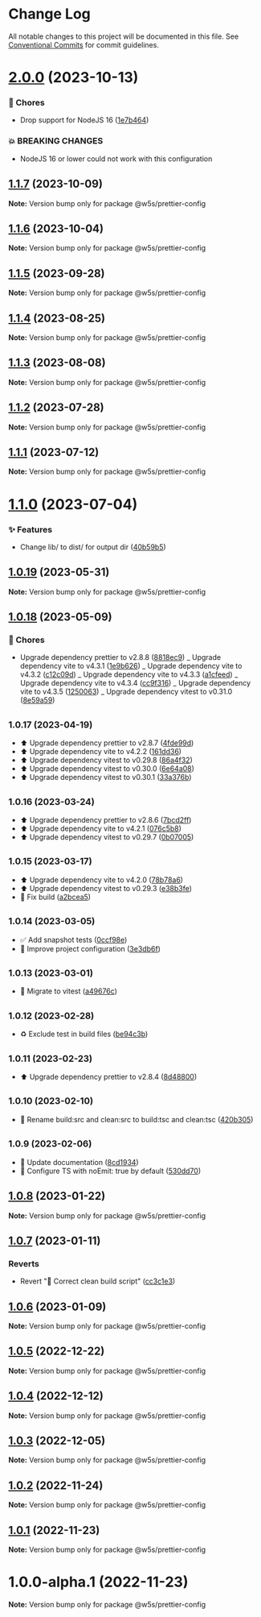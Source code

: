 # Change Log

All notable changes to this project will be documented in this file.
See [Conventional Commits](https://conventionalcommits.org) for commit guidelines.

# [2.0.0](https://github.com/w5s/project-config/compare/@w5s/prettier-config@1.1.7...@w5s/prettier-config@2.0.0) (2023-10-13)

### 🎫 Chores

- Drop support for NodeJS 16 ([1e7b464](https://github.com/w5s/project-config/commit/1e7b464))

### 💥 BREAKING CHANGES

- NodeJS 16 or lower could not work with this configuration

## [1.1.7](https://github.com/w5s/project-config/compare/@w5s/prettier-config@1.1.6...@w5s/prettier-config@1.1.7) (2023-10-09)

**Note:** Version bump only for package @w5s/prettier-config

## [1.1.6](https://github.com/w5s/project-config/compare/@w5s/prettier-config@1.1.5...@w5s/prettier-config@1.1.6) (2023-10-04)

**Note:** Version bump only for package @w5s/prettier-config

## [1.1.5](https://github.com/w5s/project-config/compare/@w5s/prettier-config@1.1.4...@w5s/prettier-config@1.1.5) (2023-09-28)

**Note:** Version bump only for package @w5s/prettier-config

## [1.1.4](https://github.com/w5s/project-config/compare/@w5s/prettier-config@1.1.3...@w5s/prettier-config@1.1.4) (2023-08-25)

**Note:** Version bump only for package @w5s/prettier-config

## [1.1.3](https://github.com/w5s/project-config/compare/@w5s/prettier-config@1.1.2...@w5s/prettier-config@1.1.3) (2023-08-08)

**Note:** Version bump only for package @w5s/prettier-config

## [1.1.2](https://github.com/w5s/project-config/compare/@w5s/prettier-config@1.1.1...@w5s/prettier-config@1.1.2) (2023-07-28)

**Note:** Version bump only for package @w5s/prettier-config

## [1.1.1](https://github.com/w5s/project-config/compare/@w5s/prettier-config@1.1.0...@w5s/prettier-config@1.1.1) (2023-07-12)

**Note:** Version bump only for package @w5s/prettier-config

# [1.1.0](https://github.com/w5s/project-config/compare/@w5s/prettier-config@1.0.19...@w5s/prettier-config@1.1.0) (2023-07-04)

### ✨ Features

- Change lib/ to dist/ for output dir ([40b59b5](https://github.com/w5s/project-config/commit/40b59b5))

## [1.0.19](https://github.com/w5s/project-config/compare/@w5s/prettier-config@1.0.18...@w5s/prettier-config@1.0.19) (2023-05-31)

**Note:** Version bump only for package @w5s/prettier-config

## [1.0.18](https://github.com/w5s/project-config/compare/@w5s/prettier-config@1.0.17...@w5s/prettier-config@1.0.18) (2023-05-09)

### 🎫 Chores

- Upgrade dependency prettier to v2.8.8 ([8818ec9](https://github.com/w5s/project-config/commit/8818ec9)) _ Upgrade dependency vite to v4.3.1 ([1e9b626](https://github.com/w5s/project-config/commit/1e9b626)) _ Upgrade dependency vite to v4.3.2 ([c12c09d](https://github.com/w5s/project-config/commit/c12c09d)) _ Upgrade dependency vite to v4.3.3 ([a1cfeed](https://github.com/w5s/project-config/commit/a1cfeed)) _ Upgrade dependency vite to v4.3.4 ([cc9f316](https://github.com/w5s/project-config/commit/cc9f316)) _ Upgrade dependency vite to v4.3.5 ([1250063](https://github.com/w5s/project-config/commit/1250063)) _ Upgrade dependency vitest to v0.31.0 ([8e59a59](https://github.com/w5s/project-config/commit/8e59a59))

## <small>1.0.17 (2023-04-19)</small>

- ⬆️ Upgrade dependency prettier to v2.8.7 ([4fde99d](https://github.com/w5s/project-config/commit/4fde99d))
- ⬆️ Upgrade dependency vite to v4.2.2 ([161dd36](https://github.com/w5s/project-config/commit/161dd36))
- ⬆️ Upgrade dependency vitest to v0.29.8 ([86a4f32](https://github.com/w5s/project-config/commit/86a4f32))
- ⬆️ Upgrade dependency vitest to v0.30.0 ([6e64a08](https://github.com/w5s/project-config/commit/6e64a08))
- ⬆️ Upgrade dependency vitest to v0.30.1 ([33a376b](https://github.com/w5s/project-config/commit/33a376b))

## <small>1.0.16 (2023-03-24)</small>

- ⬆️ Upgrade dependency prettier to v2.8.6 ([7bcd2ff](https://github.com/w5s/project-config/commit/7bcd2ff))
- ⬆️ Upgrade dependency vite to v4.2.1 ([076c5b8](https://github.com/w5s/project-config/commit/076c5b8))
- ⬆️ Upgrade dependency vitest to v0.29.7 ([0b07005](https://github.com/w5s/project-config/commit/0b07005))

## <small>1.0.15 (2023-03-17)</small>

- ⬆️ Upgrade dependency vite to v4.2.0 ([78b78a6](https://github.com/w5s/project-config/commit/78b78a6))
- ⬆️ Upgrade dependency vitest to v0.29.3 ([e38b3fe](https://github.com/w5s/project-config/commit/e38b3fe))
- 💚 Fix build ([a2bcea5](https://github.com/w5s/project-config/commit/a2bcea5))

## <small>1.0.14 (2023-03-05)</small>

- ✅ Add snapshot tests ([0ccf98e](https://github.com/w5s/project-config/commit/0ccf98e))
- 🔧 Improve project configuration ([3e3db6f](https://github.com/w5s/project-config/commit/3e3db6f))

## <small>1.0.13 (2023-03-01)</small>

- 👷 Migrate to vitest ([a49676c](https://github.com/w5s/project-config/commit/a49676c))

## <small>1.0.12 (2023-02-28)</small>

- ♻️ Exclude test in build files ([be94c3b](https://github.com/w5s/project-config/commit/be94c3b))

## <small>1.0.11 (2023-02-23)</small>

- ⬆️ Upgrade dependency prettier to v2.8.4 ([8d48800](https://github.com/w5s/project-config/commit/8d48800))

## <small>1.0.10 (2023-02-10)</small>

- 👷 Rename build:src and clean:src to build:tsc and clean:tsc ([420b305](https://github.com/w5s/project-config/commit/420b305))

## <small>1.0.9 (2023-02-06)</small>

- 📝 Update documentation ([8cd1934](https://github.com/w5s/project-config/commit/8cd1934))
- 🔧 Configure TS with noEmit: true by default ([530dd70](https://github.com/w5s/project-config/commit/530dd70))

## [1.0.8](https://github.com/w5s/project-config/compare/@w5s/prettier-config@1.0.7...@w5s/prettier-config@1.0.8) (2023-01-22)

**Note:** Version bump only for package @w5s/prettier-config

## [1.0.7](https://github.com/w5s/project-config/compare/@w5s/prettier-config@1.0.6...@w5s/prettier-config@1.0.7) (2023-01-11)

### Reverts

- Revert "💚 Correct clean build script" ([cc3c1e3](https://github.com/w5s/project-config/commit/cc3c1e3f20b3fd7c4412a3ac3ea199e005537468))

## [1.0.6](https://github.com/w5s/project-config/compare/@w5s/prettier-config@1.0.5...@w5s/prettier-config@1.0.6) (2023-01-09)

**Note:** Version bump only for package @w5s/prettier-config

## [1.0.5](https://github.com/w5s/project-config/compare/@w5s/prettier-config@1.0.4...@w5s/prettier-config@1.0.5) (2022-12-22)

**Note:** Version bump only for package @w5s/prettier-config

## [1.0.4](https://github.com/w5s/project-config/compare/@w5s/prettier-config@1.0.3...@w5s/prettier-config@1.0.4) (2022-12-12)

**Note:** Version bump only for package @w5s/prettier-config

## [1.0.3](https://github.com/w5s/project-config/compare/@w5s/prettier-config@1.0.2...@w5s/prettier-config@1.0.3) (2022-12-05)

**Note:** Version bump only for package @w5s/prettier-config

## [1.0.2](https://github.com/w5s/project-config/compare/@w5s/prettier-config@1.0.1...@w5s/prettier-config@1.0.2) (2022-11-24)

**Note:** Version bump only for package @w5s/prettier-config

## [1.0.1](https://github.com/w5s/project-config/compare/@w5s/prettier-config@1.0.0-alpha.1...@w5s/prettier-config@1.0.1) (2022-11-23)

**Note:** Version bump only for package @w5s/prettier-config

# 1.0.0-alpha.1 (2022-11-23)

**Note:** Version bump only for package @w5s/prettier-config
